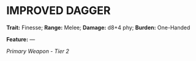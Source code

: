 # IMPROVED DAGGER

**Trait:** Finesse; **Range:** Melee; **Damage:** d8+4 phy; **Burden:** One-Handed

**Feature:** —

*Primary Weapon - Tier 2*